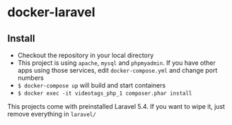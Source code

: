 # docker-laravel

## Install

* Checkout the repository in your local directory
* This project is using `apache`, `mysql` and `phpmyadmin`. If you have other apps using those services, edit `docker-compose.yml` and change port numbers
* `$ docker-compose up` will build and start containers
* `$ docker exec -it videotags_php_1 composer.phar install`


This projects come with preinstalled Laravel 5.4. If you want to wipe it, just remove everything in `laravel/`

